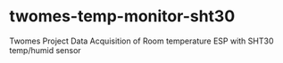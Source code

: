 # twomes-temp-monitor-sht30
Twomes Project Data Acquisition of Room temperature ESP with SHT30 temp/humid sensor 
